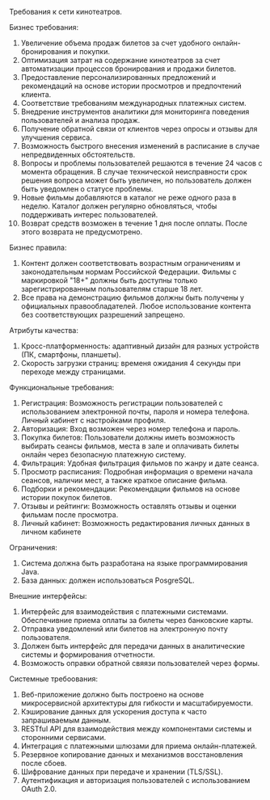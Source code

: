 Требования к сети кинотеатров.

Бизнес требования:
1. Увеличение объема продаж билетов за счет удобного онлайн-бронирования и покупки.
2. Оптимизация затрат на содержание кинотеатров за счет автоматизации процессов бронирования и продажи билетов.
3. Предоставление персонализированных предложений и рекомендаций на основе истории просмотров и предпочтений клиента.
4. Соответствие требованиям международных платежных систем.
5. Внедрение инструментов аналитики для мониторинга поведения пользователей и анализа продаж.
6. Получение обратной связи от клиентов через опросы и отзывы для улучшения сервиса.
7. Возможность быстрого внесения изменений в расписание в случае непредвиденных обстоятельств.
8. Вопросы и проблемы пользователей решаются в течение 24 часов с момента обращения. В случае технической неисправности срок решения вопроса может быть увеличен, но пользователь должен быть уведомлен о статусе проблемы.
9. Новые фильмы добавляются в каталог не реже одного раза в неделю. Каталог должен регулярно обновляться, чтобы поддерживать интерес пользователей.
10. Возврат средств возможен в течение 1 дня после оплаты. После этого возврата не предусмотрено.

Бизнес правила:
1. Контент должен соответствовать возрастным ограничениям и законодательным нормам Российской Федерации. Фильмы с маркировкой "18+" должны быть доступны только зарегистрированным пользователям старше 18 лет.
2. Все права на демонстрацию фильмов должны быть получены у официальных правообладателей. Любое использование контента без соответствующих разрешений запрещено.

Атрибуты качества:
1. Кросс-платформенность: адаптивный дизайн для разных устройств (ПК, смартфоны, планшеты).
2. Скорость загрузки страниц: временя ожидания  4 секунды при переходе между страницами.

Функциональные требования:
1. Регистрация: Возможность регистрации пользователей с использованием электронной почты, пароля и номера телефона. Личный кабинет с настройками профиля.
2. Авторизация: Вход возможен через номер телефона и пароль.
2. Покупка билетов: Пользователи должны иметь возможность выбирать сеансы фильмов, места в зале и оплачивать билеты онлайн через безопасную платежную систему.
3. Фильтрация: Удобная фильтрация фильмов по жанру и дате сеанса.
4. Просмотр расписания: Подробная информация о времени начала сеансов, наличии мест, а также краткое описание фильма.
5. Подборки и рекомендации: Рекомендации фильмов на основе истории покупок билетов.
6. Отзывы и рейтинги: Возможность оставлять отзывы и оценки фильмам после просмотра.
7. Личный кабинет: Возможность редактирования личных данных в личном кабинете

Ограничения:
1. Система должна быть разработана на языке программирования Java.
2. База данных: должен использоваться PosgreSQL.

Внешние интерфейсы:
1. Интерфейс для взаимодействия с платежными системами. Обеспечивние приема оплаты за билеты через банковские карты.
2. Отправка уведомлений или билетов на электронную почту пользователя.
3. Должен быть интерфейс для передачи данных в аналитические системы и формирования отчетности.
4. Возможость оправки обратной свяязи пользователей через формы.

Системные требоования:
1. Веб-приложение должно быть построено на основе микросервисной архитектуры для гибкости и масштабируемости.
2. Кэширование данных для ускорения доступа к часто запрашиваемым данным.
3. RESTful API для взаимодействия между компонентами системы и сторонними сервисами.
4. Интеграция с платежными шлюзами для приема онлайн-платежей.
5. Резервное копирование данных и механизмов восстановления после сбоев.
6. Шифрование данных при передаче и хранении (TLS/SSL).
7. Аутентификация и авторизация пользователей с использованием OAuth 2.0.

